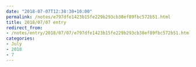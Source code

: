 ```yaml
---
date: "2018-07-07T12:38:30+10:00"
permalink: /notes/e797dfe1423b15fe229b293cb38ef89fbc572b51.html
title: 2018/07/07 entry
redirect_from:
- /notes/entry/2018/07/07/e797dfe1423b15fe229b293cb38ef89fbc572b51.html
categories:
- July
- 2018
- 7
---
```

